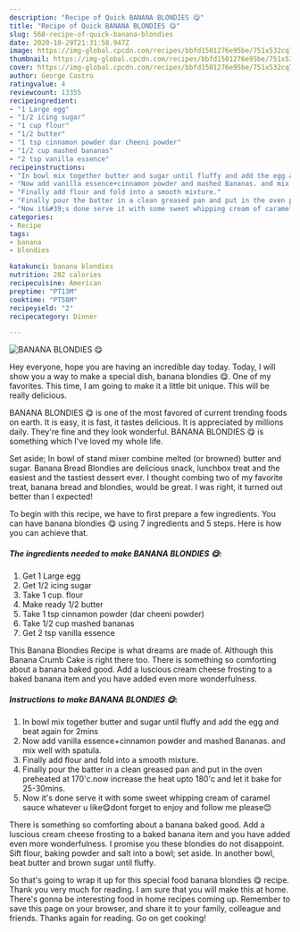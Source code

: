 ```yaml
---
description: "Recipe of Quick BANANA BLONDIES 😋"
title: "Recipe of Quick BANANA BLONDIES 😋"
slug: 568-recipe-of-quick-banana-blondies
date: 2020-10-29T21:31:58.947Z
image: https://img-global.cpcdn.com/recipes/bbfd1501276e95be/751x532cq70/banana-blondies-😋-recipe-main-photo.jpg
thumbnail: https://img-global.cpcdn.com/recipes/bbfd1501276e95be/751x532cq70/banana-blondies-😋-recipe-main-photo.jpg
cover: https://img-global.cpcdn.com/recipes/bbfd1501276e95be/751x532cq70/banana-blondies-😋-recipe-main-photo.jpg
author: George Castro
ratingvalue: 4
reviewcount: 13355
recipeingredient:
- "1 Large egg"
- "1/2 icing sugar"
- "1 cup flour"
- "1/2 butter"
- "1 tsp cinnamon powder dar cheeni powder"
- "1/2 cup mashed bananas"
- "2 tsp vanilla essence"
recipeinstructions:
- "In bowl mix together butter and sugar until fluffy and add the egg and beat again for 2mins"
- "Now add vanilla essence+cinnamon powder and mashed Bananas. and mix well with spatula."
- "Finally add flour and fold into a smooth mixture."
- "Finally pour the batter in a clean greased pan and put in the oven preheated at 170&#39;c.now increase the heat upto 180&#39;c and let it bake for 25-30mins."
- "Now it&#39;s done serve it with some sweet whipping cream of caramel sauce whatever u like😋dont forget to enjoy and follow me please😊"
categories:
- Recipe
tags:
- banana
- blondies

katakunci: banana blondies 
nutrition: 282 calories
recipecuisine: American
preptime: "PT13M"
cooktime: "PT58M"
recipeyield: "2"
recipecategory: Dinner

---
```



![BANANA BLONDIES 😋](https://img-global.cpcdn.com/recipes/bbfd1501276e95be/751x532cq70/banana-blondies-😋-recipe-main-photo.jpg)

Hey everyone, hope you are having an incredible day today. Today, I will show you a way to make a special dish, banana blondies 😋. One of my favorites. This time, I am going to make it a little bit unique. This will be really delicious.

BANANA BLONDIES 😋 is one of the most favored of current trending foods on earth. It is easy, it is fast, it tastes delicious. It is appreciated by millions daily. They're fine and they look wonderful. BANANA BLONDIES 😋 is something which I've loved my whole life.

Set aside; In bowl of stand mixer combine melted (or browned) butter and sugar. Banana Bread Blondies are delicious snack, lunchbox treat and the easiest and the tastiest dessert ever. I thought combing two of my favorite treat, banana bread and blondies, would be great. I was right, it turned out better than I expected!


To begin with this recipe, we have to first prepare a few ingredients. You can have banana blondies 😋 using 7 ingredients and 5 steps. Here is how you can achieve that.

<!--inarticleads1-->

##### The ingredients needed to make BANANA BLONDIES 😋:

1. Get 1 Large egg
1. Get 1/2 icing sugar
1. Take 1 cup. flour
1. Make ready 1/2 butter
1. Take 1 tsp cinnamon powder (dar cheeni powder)
1. Take 1/2 cup mashed bananas
1. Get 2 tsp vanilla essence


This Banana Blondies Recipe is what dreams are made of. Although this Banana Crumb Cake is right there too. There is something so comforting about a banana baked good. Add a luscious cream cheese frosting to a baked banana item and you have added even more wonderfulness. 

<!--inarticleads2-->

##### Instructions to make BANANA BLONDIES 😋:

1. In bowl mix together butter and sugar until fluffy and add the egg and beat again for 2mins
1. Now add vanilla essence+cinnamon powder and mashed Bananas. and mix well with spatula.
1. Finally add flour and fold into a smooth mixture.
1. Finally pour the batter in a clean greased pan and put in the oven preheated at 170&#39;c.now increase the heat upto 180&#39;c and let it bake for 25-30mins.
1. Now it&#39;s done serve it with some sweet whipping cream of caramel sauce whatever u like😋dont forget to enjoy and follow me please😊


There is something so comforting about a banana baked good. Add a luscious cream cheese frosting to a baked banana item and you have added even more wonderfulness. I promise you these blondies do not disappoint. Sift flour, baking powder and salt into a bowl; set aside. In another bowl, beat butter and brown sugar until fluffy. 

So that's going to wrap it up for this special food banana blondies 😋 recipe. Thank you very much for reading. I am sure that you will make this at home. There's gonna be interesting food in home recipes coming up. Remember to save this page on your browser, and share it to your family, colleague and friends. Thanks again for reading. Go on get cooking!
